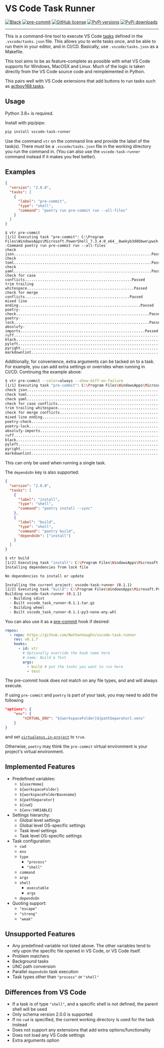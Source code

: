 # VS Code Task Runner

[![Black](https://img.shields.io/badge/code%20style-black-000000.svg)](https://github.com/psf/black)
[![pre-commit](https://img.shields.io/badge/pre--commit-enabled-brightgreen?logo=pre-commit)](https://github.com/pre-commit/pre-commit)
[![GitHub license](https://img.shields.io/github/license/NathanVaughn/vscode-task-runner)](https://github.com/NathanVaughn/vscode-task-runner/blob/main/LICENSE)
[![PyPi versions](https://img.shields.io/pypi/pyversions/vscode-task-runner)](https://pypi.org/project/vscode-task-runner)
[![PyPi downloads](https://img.shields.io/pypi/dm/vscode-task-runner)](https://pypi.org/project/vscode-task-runner)

---

This is a command-line tool to execute VS Code
[tasks](https://code.visualstudio.com/docs/editor/tasks)
defined in the `.vscode/tasks.json` file.
This allows you to write tasks once, and be able to run them in your editor,
and in CI/CD. Basically, use `.vscode/tasks.json` as a Makefile.

This tool aims to be as feature-complete as possible with what VS Code supports for
Windows, MacOSX and Linux. Much of the logic is taken directly from the VS Code
source code and reimplemented in Python.

This pairs well with VS Code extensions that add buttons to run tasks such as
[actboy168.tasks](https://marketplace.visualstudio.com/items?itemName=actboy168.tasks).

## Usage

Python 3.8+ is required.

Install with pip/pipx:

```bash
pip install vscode-task-runner
```

Use the command `vtr` on the command line and provide the label of the task(s).
There must be a `.vscode/tasks.json` file in the working directory you run the
command in. (You can also use the `vscode-task-runner` command instead
if it makes you feel better).

## Examples

```json
{
  "version": "2.0.0",
  "tasks": [
    {
      "label": "pre-commit",
      "type": "shell",
      "command": "poetry run pre-commit run --all-files"
    }
  ]
}
```

```shell
$ vtr pre-commit
[1/1] Executing task "pre-commit": C:\Program Files\WindowsApps\Microsoft.PowerShell_7.3.4.0_x64__8wekyb3d8bbwe\pwsh.exe -Command poetry run pre-commit run --all-files
check json...............................................................Passed
check toml...............................................................Passed
check yaml...............................................................Passed
check for case conflicts.................................................Passed
trim trailing whitespace.................................................Passed
check for merge conflicts................................................Passed
mixed line ending........................................................Passed
poetry-check.............................................................Passed
poetry-lock..............................................................Passed
absolufy-imports.........................................................Passed
ruff.....................................................................Passed
black....................................................................Passed
pyleft...................................................................Passed
pyright..................................................................Passed
markdownlint.............................................................Passed
```

Additionally, for convenience, extra arguments can be tacked on to a task.
For example, you can add extra settings or overrides when running in CI/CD.
Continuing the example above:

```bash
$ vtr pre-commit --color=always --show-diff-on-failure
[1/1] Executing task "pre-commit": C:\Program Files\WindowsApps\Microsoft.PowerShell_7.3.4.0_x64__8wekyb3d8bbwe\pwsh.exe -Command poetry run pre-commit run --all-files --color=always --show-diff-on-failure
check json...............................................................Passed
check toml...............................................................Passed
check yaml...............................................................Passed
check for case conflicts.................................................Passed
trim trailing whitespace.................................................Passed
check for merge conflicts................................................Passed
mixed line ending........................................................Passed
poetry-check.............................................................Passed
poetry-lock..............................................................Passed
absolufy-imports.........................................................Passed
ruff.....................................................................Passed
black....................................................................Passed
pyleft...................................................................Passed
pyright..................................................................Passed
markdownlint.............................................................Passed
```

This can only be used when running a single task.

The `dependsOn` key is also supported:

```json
{
  "version": "2.0.0",
  "tasks": [
    {
      "label": "install",
      "type": "shell",
      "command": "poetry install --sync"
    },
    {
      "label": "build",
      "type": "shell",
      "command": "poetry build",
      "dependsOn": ["install"]
    }
  ]
}
```

```bash
$ vtr build
[1/2] Executing task "install": C:\Program Files\WindowsApps\Microsoft.PowerShell_7.3.4.0_x64__8wekyb3d8bbwe\pwsh.exe -Command poetry install --sync
Installing dependencies from lock file

No dependencies to install or update

Installing the current project: vscode-task-runner (0.1.1)
[2/2] Executing task "build": C:\Program Files\WindowsApps\Microsoft.PowerShell_7.3.4.0_x64__8wekyb3d8bbwe\pwsh.exe -Command poetry build
Building vscode-task-runner (0.1.1)
  - Building sdist
  - Built vscode_task_runner-0.1.1.tar.gz
  - Building wheel
  - Built vscode_task_runner-0.1.1-py3-none-any.whl
```

You can also use it as a [pre-commit](https://pre-commit.com) hook if desired:

```yaml
repos:
  - repo: https://github.com/NathanVaughn/vscode-task-runner
    rev: v0.1.7
    hooks:
      - id: vtr
        # Optionally override the hook name here
        # name: Build & Test
        args:
          - build # put the tasks you want to run here
          - test
```

The pre-commit hook does not match on any file types, and and will always execute.

If using `pre-commit` and `poetry` is part of your task, you may need to add the
following

```json
"options": {
    "env": {
        "VIRTUAL_ENV": "${workspaceFolder}${pathSeparator}.venv"
    }
}
```

and set [`virtualenvs.in-project`](https://python-poetry.org/docs/configuration/#virtualenvsin-project)
to `true`.

Otherwise, `poetry` may think the `pre-commit` virtual environment is your
project's virtual environment.

## Implemented Features

- Predefined variables:
  - `${userHome}`
  - `${workspaceFolder}`
  - `${workspaceFolderBasename}`
  - `${pathSeparator}`
  - `${cwd}`
  - `${env:VARIABLE}`
- Settings hierarchy:
  - Global level settings
  - Global level OS-specific settings
  - Task level settings
  - Task level OS-specific settings
- Task configuration:
  - `cwd`
  - `env`
  - `type`
    - `"process"`
    - `"shell"`
  - `command`
  - `args`
  - `shell`
    - `executable`
    - `args`
  - `dependsOn`
- Quoting support:
  - `"escape"`
  - `"strong"`
  - `"weak"`

## Unsupported Features

- Any predefined variable not listed above. The other variables tend to rely
  upon the specific file opened in VS Code, or VS Code itself.
- Problem matchers
- Background tasks
- UNC path conversion
- Parallel `dependsOn` task execution
- Task types other than `"process"` or `"shell"`

## Differences from VS Code

- If a task is of type `"shell"`, and a specific shell is not defined, the parent
  shell will be used
- Only schema version 2.0.0 is supported
- If no `cwd` is specified, the current working directory is used for the task instead
- Does not support any extensions that add extra options/functionality
- Does not load any VS Code settings
- Extra arguments option
